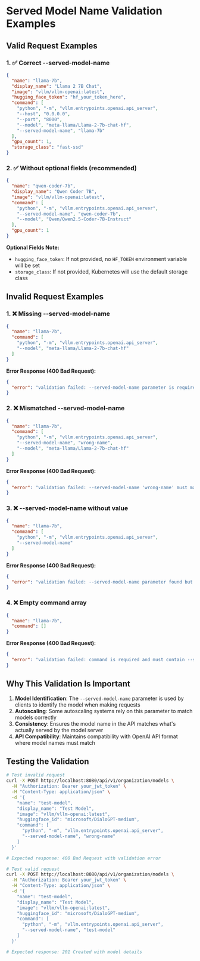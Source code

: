# Served Model Name Validation Examples

## Valid Request Examples

### 1. ✅ Correct --served-model-name
```json
{
  "name": "llama-7b",
  "display_name": "Llama 2 7B Chat",
  "image": "vllm/vllm-openai:latest",
  "hugging_face_token": "hf_your_token_here",
  "command": [
    "python", "-m", "vllm.entrypoints.openai.api_server",
    "--host", "0.0.0.0",
    "--port", "8000", 
    "--model", "meta-llama/Llama-2-7b-chat-hf",
    "--served-model-name", "llama-7b"
  ],
  "gpu_count": 1,
  "storage_class": "fast-ssd"
}
```

### 2. ✅ Without optional fields (recommended)

```json
{
  "name": "qwen-coder-7b",
  "display_name": "Qwen Coder 7B",
  "image": "vllm/vllm-openai:latest",
  "command": [
    "python", "-m", "vllm.entrypoints.openai.api_server",
    "--served-model-name", "qwen-coder-7b",
    "--model", "Qwen/Qwen2.5-Coder-7B-Instruct"
  ],
  "gpu_count": 1
}
```

**Optional Fields Note:**

- `hugging_face_token`: If not provided, no `HF_TOKEN` environment variable will be set
- `storage_class`: If not provided, Kubernetes will use the default storage class

## Invalid Request Examples

### 1. ❌ Missing --served-model-name

```json
{
  "name": "llama-7b",
  "command": [
    "python", "-m", "vllm.entrypoints.openai.api_server",
    "--model", "meta-llama/Llama-2-7b-chat-hf"
  ]
}
```

**Error Response (400 Bad Request):**
```json
{
  "error": "validation failed: --served-model-name parameter is required in command. Please add --served-model-name llama-7b to your command array"
}
```

### 2. ❌ Mismatched --served-model-name
```json
{
  "name": "llama-7b",
  "command": [
    "python", "-m", "vllm.entrypoints.openai.api_server",
    "--served-model-name", "wrong-name",
    "--model", "meta-llama/Llama-2-7b-chat-hf"
  ]
}
```

**Error Response (400 Bad Request):**
```json
{
  "error": "validation failed: --served-model-name 'wrong-name' must match model name 'llama-7b'. Please update your command to use --served-model-name llama-7b"
}
```

### 3. ❌ --served-model-name without value
```json
{
  "name": "llama-7b", 
  "command": [
    "python", "-m", "vllm.entrypoints.openai.api_server",
    "--served-model-name"
  ]
}
```

**Error Response (400 Bad Request):**
```json
{
  "error": "validation failed: --served-model-name parameter found but no value provided. Usage: --served-model-name llama-7b"
}
```

### 4. ❌ Empty command array
```json
{
  "name": "llama-7b",
  "command": []
}
```

**Error Response (400 Bad Request):**
```json
{
  "error": "validation failed: command is required and must contain --served-model-name parameter"
}
```

## Why This Validation Is Important

1. **Model Identification**: The `--served-model-name` parameter is used by clients to identify the model when making requests
2. **Autoscaling**: Some autoscaling systems rely on this parameter to match models correctly
3. **Consistency**: Ensures the model name in the API matches what's actually served by the model server
4. **API Compatibility**: Maintains compatibility with OpenAI API format where model names must match

## Testing the Validation

```bash
# Test invalid request
curl -X POST http://localhost:8080/api/v1/organization/models \
  -H "Authorization: Bearer your_jwt_token" \
  -H "Content-Type: application/json" \
  -d '{
    "name": "test-model",
    "display_name": "Test Model",
    "image": "vllm/vllm-openai:latest",
    "huggingface_id": "microsoft/DialoGPT-medium",
    "command": [
      "python", "-m", "vllm.entrypoints.openai.api_server",
      "--served-model-name", "wrong-name"
    ]
  }'

# Expected response: 400 Bad Request with validation error
```

```bash
# Test valid request  
curl -X POST http://localhost:8080/api/v1/organization/models \
  -H "Authorization: Bearer your_jwt_token" \
  -H "Content-Type: application/json" \
  -d '{
    "name": "test-model",
    "display_name": "Test Model", 
    "image": "vllm/vllm-openai:latest",
    "huggingface_id": "microsoft/DialoGPT-medium",
    "command": [
      "python", "-m", "vllm.entrypoints.openai.api_server",
      "--served-model-name", "test-model"
    ]
  }'

# Expected response: 201 Created with model details
```